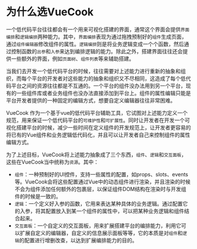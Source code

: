 # 为什么选VueCook


一个低代码平台往往都会有一个用来可视化搭建的界面，通常这个界面会提供`界面编排`和`逻辑编排`两种能力。其中，`界面编排`表现为通过拖拽预制好的`组件`生成页面，通过`组件编辑器`修改组件的属性。`逻辑编排`则是将业务逻辑变成一个个函数，然后通过控制函数的`出参`和`入参`来达到编排逻辑的能力。除此之外，搭建界面往往还会提供一些额外的界面，例如`页面树`、`组件列表`等来辅助搭建。


当我们去开发一个低代码平台的时候，往往需要对上述能力进行重新的抽象和组织，而每个平台的开发者对这些能力的抽象和组织又不尽相同，这造成了每个低代码平台之间的资源往往都是不互通的。一个平台的组件没办法用到另一个平台，现有的一些组件库或者业务组件也没办法直接添加到平台上。组件的属性编辑只能是平台开发者提供的一种固定的编辑方式，想要自定义编辑器往往非常困难。


VueCook 作为一个基于vue的低代码平台辅助工具，它试图对上述能力定义一个规范，用来保证一个低代码平台的`可维护性`和`可扩展性`。同时让开发者在开发一个可视化搭建平台的时候，减少一些时间在定义组件的开发规范上，让开发者更容易的将已有的Vue组件和业务逻辑低代码化，并且可以让开发者自己来控制组件的属性编辑方式。


为了上述目标，VueCook将上述能力抽象成了三个东西，`组件`、`逻辑`和`交互面板`，这些在VueCook当中统称为`资源`。其中：


- `组件`：一种预制好的UI控件，支持一些属性的配置，如props、slots、events等。VueCook会将这些配置通过Vue中的动态组件进行渲染，并且渲染的时候不会为组件添加任何额外的包裹层，以保证组件DOM结构在渲染时与开发组件的时候是一致的。
- `逻辑`：一个定义好入参的函数，它用来表达某种具体的业务逻辑。通过配置它的入参，将其配置放入到某一个组件的属性中，可以把某种业务逻辑和组件结合起来。
- `交互面板`：一个自定义的交互面板，用来扩展搭建平台的编排能力，利用它可以扩展自定义的编辑器，自定义的信息展示面板等等，它的本质是对`组件`和`逻辑`的配置进行增删改查，以达到扩展编排能力的目的。